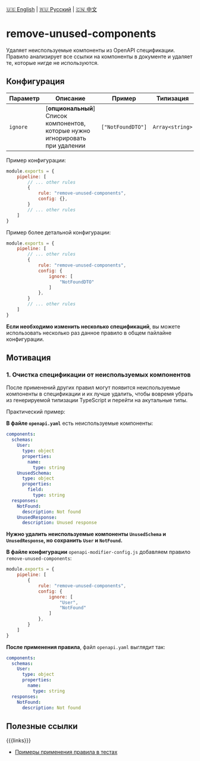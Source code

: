 [🇺🇸 English](./README.md) | [🇷🇺 Русский](./README-ru.md)  | [🇨🇳 中文](./README-zh.md)

# remove-unused-components

Удаляет неиспользуемые компоненты из OpenAPI спецификации. Правило анализирует все ссылки на компоненты в документе и удаляет те, которые нигде не используются.

## Конфигурация

| Параметр    | Описание                          | Пример            | Типизация              | Дефолтное |
| -------- |-----------------------------------|-------------------|------------------------|-----------|
| `ignore`  | [**опциональный**] Список компонентов, которые нужно игнорировать при удалении | `["NotFoundDTO"]` | `Array<string>` | `[]` |

Пример конфигурации:

```js
module.exports = {
    pipeline: [
        // ... other rules
        {
            rule: "remove-unused-components",
            config: {},
        }
        // ... other rules
    ]
}
```

Пример более детальной конфигурации:

```js
module.exports = {
    pipeline: [
        // ... other rules
        {
            rule: "remove-unused-components",
            config: {
                ignore: [
                    "NotFoundDTO"
                ]
            },
        }
        // ... other rules
    ]
}
```


**Если необходимо изменить несколько спецификаций**, вы можете использовать несколько раз данное правило в общем пайлайне конфигурации.

## Мотивация

<a name="custom_anchor_motivation_1"></a>
### 1. Очистка спецификации от неиспользуемых компонентов

После применений других правил могут появится неиспользуемые компоненты в спецификации и их лучше удалить, чтобы вовремя убрать из генерируемой типизации TypeScript и перейти на акутальные типы.

Практический пример:

**В файле `openapi.yaml`** есть неиспользуемые компоненты:

```yaml
components:
  schemas:
    User:
      type: object
      properties:
        name:
          type: string
    UnusedSchema:
      type: object
      properties:
        field:
          type: string
  responses:
    NotFound:
      description: Not found
    UnusedResponse:
      description: Unused response
```

**Нужно удалить неиспользуемые компоненты `UnusedSchema` и `UnusedResponse`, но сохранить `User` и `NotFound`.**

**В файле конфигурации** `openapi-modifier-config.js` добавляем правило `remove-unused-components`:

```js
module.exports = {
    pipeline: [
        {
            rule: "remove-unused-components",
            config: {
                ignore: [
                    "User",
                    "NotFound"
                ]
            },
        }
    ]
}
```

**После применения правила**, файл `openapi.yaml` выглядит так:

```yaml
components:
  schemas:
    User:
      type: object
      properties:
        name:
          type: string
  responses:
    NotFound:
      description: Not found
```


## Полезные ссылки

{{{links}}}
- [Примеры применения правила в тестах](./index.test.ts)  